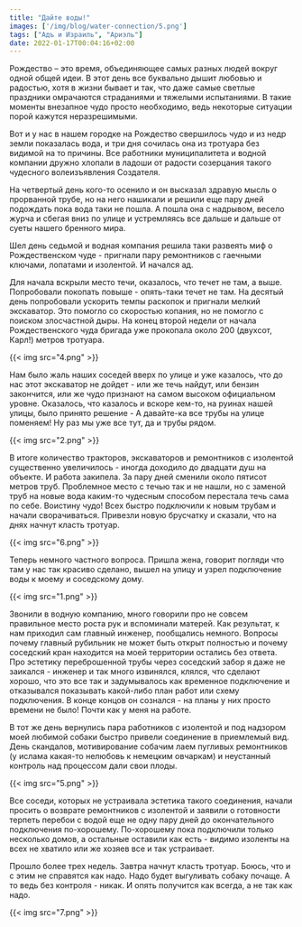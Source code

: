 ```yaml
---
title: "Дайте воды!"
images: ['/img/blog/water-connection/5.png']
tags: ["Адъ и Израиль", "Ариэль"]
date: 2022-01-17T00:04:16+02:00
---
```


Рождество – это время, объединяющее самых разных людей вокруг одной общей идеи. В этот день все буквально дышит любовью
и радостью, хотя в жизни бывает и так, что даже самые светлые праздники омрачаются страданиями и тяжелыми испытаниями. В
такие моменты внезапное чудо просто необходимо, ведь некоторые ситуации порой кажутся неразрешимыми.

Вот и у нас в нашем городке на Рождество свершилось чудо и из недр земли показалась вода, и три дня сочилась она из
тротуара без видимой на то причины. Все работники муниципалитета и водной компании дружно хлопали в ладоши от радости
созерцания такого чудесного волеизъявления Создателя.

<!--more-->

На четвертый день кого-то осенило и он высказал здравую мысль о прорванной трубе, но на него нашикали и решили еще пару
дней подождать пока вода таки не пошла. А пошла она с надрывом, весело журча и сбегая вниз по улице и устремляясь все
дальше и дальше от суеты нашего бренного мира.

Шел день седьмой и водная компания решила таки развеять миф о Рождественском чуде - пригнали пару ремонтников с гаечными
ключами, лопатами и изолентой. И начался ад.

Для начала вскрыли место течи, оказалось, что течет не там, а выше. Попробовали покопать повыше - опять-таки течет не
там. На десятый день попробовали ускорить темпы раскопок и пригнали мелкий экскаватор. Это помогло со скоростью копания,
но не помогло с поиском злосчастной дыры. На конец второй недели от начала Рождественского чуда бригада уже прокопала
около 200 (двухсот, Карл!) метров тротуара.

{{< img src="4.png" >}}

Нам было жаль наших соседей вверх по улице и уже казалось, что до нас этот экскаватор не дойдет - или же течь найдут,
или бензин закончится, или же чудо признают на самом высоком официальном уровне. Оказалось, что казалось и вскоре
кем-то, на руинах нашей улицы, было принято решение - А давайте-ка все трубы на улице поменяем! Ну раз мы уже все тут,
да и трубы рядом.

{{< img src="2.png" >}}

В итоге количество тракторов, экскаваторов и ремонтников с изолентой существенно увеличилось - иногда доходило до
двадцати душ на объекте. И работа закипела. За пару дней сменили около пятисот метров труб. Проблемное место с течью так
и не нашли, но с заменой труб на новые вода каким-то чудесным способом перестала течь сама по себе. Воистину чудо! Всех
быстро подключили к новым трубам и начали сворачиваться. Привезли новую брусчатку и сказали, что на днях начнут класть
тротуар.

{{< img src="6.png" >}}

Теперь немного частного вопроса. Пришла жена, говорит погляди что там у нас так красиво сделано, вышел на улицу и узрел
подключение воды к моему и соседскому дому.

{{< img src="1.png" >}}

Звонили в водную компанию, много говорили про не совсем правильное место роста рук и вспоминали матерей. Как результат,
к нам приходил сам главный инженер, пообщались немного. Вопросы почему главный рубильник не может быть открыт полностью
и почему соседский кран находится на моей территории остались без ответа. Про эстетику переброшенной трубы через
соседский забор я даже не заикался - инженер и так много извинялся, клялся, что сделают хорошо, что это все так и
задумывалось как временное подключение и отказывался показывать какой-либо план работ или схему подключения. В конце
концов он сознался - на планы у них просто времени не было! Почти как у меня на работе.

В тот же день вернулись пара работников с изолентой и под надзором моей любимой собаки быстро привели соединение в
приемлемый вид. День скандалов, мотивирование собачим лаем пугливых ремонтников (у ислама какая-то нелюбовь к немецким
овчаркам) и неустанный контроль над процессом дали свои плоды.

{{< img src="5.png" >}}

Все соседи, которых не устраивала эстетика такого соединения, начали просить о возврате ремонтников с изолентой и
заявили о готовности терпеть перебои с водой еще не одну пару дней до окончательного подключения по-хорошему.
По-хорошему пока подключили только несколько домов, а остальные оставили как есть - видимо изоленты на всех не хватило
или же хозяев все и так устраивает.

Прошло более трех недель. Завтра начнут класть тротуар. Боюсь, что и с этим не справятся как надо. Надо будет выгуливать
собаку почаще. А то ведь без контроля - никак. И опять получится как всегда, а не так как надо.

{{< img src="7.png" >}}
